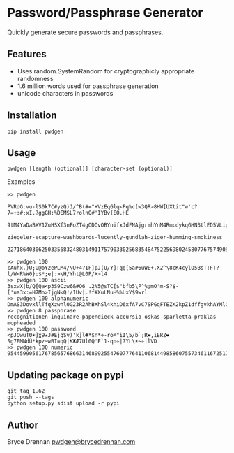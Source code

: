 # Password/Passphrase Generator

Quickly generate secure passwords and passphrases.

## Features

 - Uses random.SystemRandom for cryptographicly appropriate randomness
 - 1.6 million words used for passphrase generation
 - unicode characters in passwords

## Installation

    pip install pwdgen
    
## Usage

    pwdgen [length (optional)] [character-set (optional)]
    
Examples

    >> pwdgen
        
    PVRdG:vu-lS0k7C#yzQ)J/^B(#="+VzEqGlq<Pq%c(w3QR>8HW[UXtit"w'c?7=+:#;xI.?ggGH:%DEMSL7rolnQ#'IYBv(EO.HE
    
    9tM4YaDaBXV1ZuHSXf3nFoZT4gODOvOBYnifxJdFNAjgrmhYnM4RmcdykqGHN3tlED5VLipknQuzeTZkULgli5pxqXmm6DHVXUMQ
    
    ziegeler-ecapture-washboards-lucently-gundlah-ziger-humming-smokiness
    
    2271864030625033568324803149117579033025683548475225698024580776757490552421530752719342241118540364
    
    >> pwdgen 100
    cAuhx.)U;U@oY2ePLM4/\U+4?IF]pJ(U/Y]:gg[5a#6uWE+.X2^\8cK4cylO5BsT:FT?l/W<R%W0}o$*;e|:>\H/Yht@L0P/X>l4
    >> pwdgen 100 ascii
    3sxwX|b/Q[Qa<p3S9Czw6&#O6_.2%5@sTC[$"bfb5\P^%;mO'm-S?$-['ua3x:=H7Mn>IjgN<Q!/1Uv|.!f#XuLNuH%%UxY$9wrl
    >> pwdgen 100 alphanumeric    
    DmAS3DovxllTfqXzwhl0G23R2AhBXhSl4khiD6xfA7vC7SPGqFTEZK2kpZ1dffgvkhAYMlCjWIDUFqRj1RR5AtgbVlt4BITFrRRp
    >> pwdgen 8 passphrase
    recognitionen-inquinare-papendieck-accursio-oskas-sparletta-praklas-mopheaded
    >> pwdgen 100 password 
    <pJOwuTΘ☀]ɣ9★J#EjgSv)'k]l☻*$n*÷-roM"iI\5/b`;R❤,iERZ❤Sg7PMNdÛ*kpz~wBI=qQ|KЖÆ7Ul0Q'F`1-qn✈|?YL\☀~✈|lVD
    >> pwdgen 100 numeric
    9544599056176785657686631468992554760777641106814498586075573461167251798647842791689099710096162233
    
## Updating package on pypi

    git tag 1.62
    git push --tags
    python setup.py sdist upload -r pypi

## Author
Bryce Drennan <pwdgen@brycedrennan.com>
